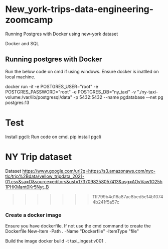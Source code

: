 # New_york-trips-data-engineering-zoomcamp
Running Postgres with Docker using new-york dataset

Docker and SQL
## Running postgres with Docker
Run the below code on cmd if using windows. Ensure docker is inatlled on local machine.

docker run -it
-e POSTGRES_USER="root" 
-e POSTGRES_PASSWORD="root" 
-e POSTGRES_DB="ny_taxi" 
-v "./ny-taxi-volume:/var/lib/postgresql/data" 
-p 5432:5432 --name pgdatabase --net pg postgres:13

# Test
Install pgcli: Run code on cmd.
pip install pgcli

# NY Trip dataset
Dataset 
https://www.google.com/url?q=https://s3.amazonaws.com/nyc-tlc/trip%2Bdata/yellow_tripdata_2021-01.csv&sa=D&source=editors&ust=1737098258057413&usg=AOvVaw1O25h1PHKMant0Kr5Nyt_B
>>>>>>> 11f799b4d16a87ac8bed5e14b10744b241f5a57c


### Create a docker image

Ensure you have dockerfile. If not use the cmd command to create the Dockerfile
New-Item -Path . -Name "Dockerfile" -ItemType "file"


Build the image
docker build -t taxi_ingest:v001 .


